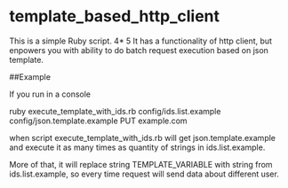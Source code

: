 # template_based_http_client

This is a simple Ruby script. 4* 5 It has a functionality of http client, but enpowers you with ability to do batch request execution based on json template.

##Example

If you run in a console

ruby execute_template_with_ids.rb config/ids.list.example config/json.template.example PUT example.com 

when script execute_template_with_ids.rb will get json.template.example and execute it as many times as quantity of strings in ids.list.example.

More of that, it will replace string TEMPLATE_VARIABLE with string from ids.list.example, so every time request will send data about different user.
